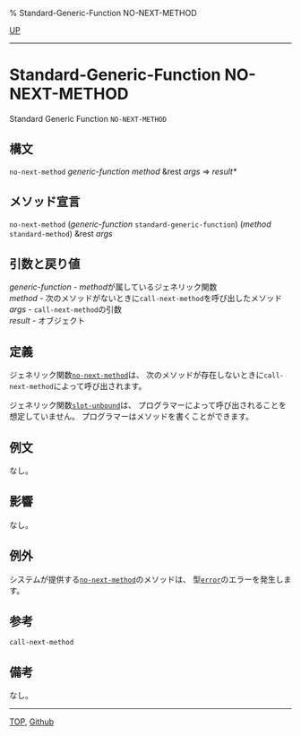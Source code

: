 % Standard-Generic-Function NO-NEXT-METHOD

[UP](7.7.html)  

---

# Standard-Generic-Function NO-NEXT-METHOD


Standard Generic Function `NO-NEXT-METHOD`


## 構文

`no-next-method` *generic-function* *method* &rest *args* => *result\**


## メソッド宣言

`no-next-method` (*generic-function* `standard-generic-function`)
 (*method* `standard-method`) &rest *args*


## 引数と戻り値

*generic-function* - *method*が属しているジェネリック関数  
*method* - 次のメソッドがないときに`call-next-method`を呼び出したメソッド  
*args* - `call-next-method`の引数  
*result* - オブジェクト


## 定義

ジェネリック関数[`no-next-method`](7.7.no-next-method.html)は、
次のメソッドが存在しないときに`call-next-method`によって呼び出されます。

ジェネリック関数[`slot-unbound`](7.7.slot-unbound.html)は、
プログラマーによって呼び出されることを想定していません。
プログラマーはメソッドを書くことができます。

## 例文

なし。


## 影響

なし。


## 例外

システムが提供する[`no-next-method`](7.7.no-next-method.html)のメソッドは、
型[`error`](9.2.error-condition.html)のエラーを発生します。


## 参考

`call-next-method`


## 備考

なし。


---
[TOP](index.html),  [Github](https://github.com/nptcl/npt-japanese)

